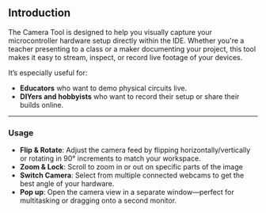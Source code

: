 ## Introduction

The Camera Tool is designed to help you visually capture your microcontroller hardware setup directly within the IDE. Whether you're a teacher presenting to a class or a maker documenting your project, this tool makes it easy to stream, inspect, or record live footage of your devices.

It’s especially useful for:

* **Educators** who want to demo physical circuits live.
* **DIYers and hobbyists** who want to record their setup or share their builds online.

---

### **Usage**

* **Flip & Rotate**: Adjust the camera feed by flipping horizontally/vertically or rotating in 90° increments to match your workspace.
* **Zoom & Lock**: Scroll to zoom in or out on specific parts of the image
* **Switch Camera**: Select from multiple connected webcams to get the best angle of your hardware.
* **Pop up**: Open the camera view in a separate window—perfect for multitasking or dragging onto a second monitor.